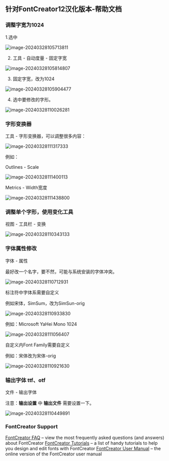 

## 针对FontCreator12汉化版本-帮助文档



### 调整字宽为1024

1.选中

![image-20240328105713811](./img/FontCreatorHelp.assets/image-20240328105713811.png)

2. 工具 - 自动度量 - 固定字宽

![image-20240328105814807](./img/FontCreatorHelp.assets/image-20240328105814807.png)

3. 固定字宽，改为1024

![image-20240328105904477](./img/FontCreatorHelp.assets/image-20240328105904477.png)

4. 选中要修改的字形。

![image-20240328110026281](./img/FontCreatorHelp.assets/image-20240328110026281.png)



### 字形变换器

工具 - 字形变换器，可以调整很多内容：

![image-20240328111317333](./img/FontCreatorHelp.assets/image-20240328111317333.png)

例如：

Outlines - Scale

![image-20240328111400113](./img/FontCreatorHelp.assets/image-20240328111400113.png)

Metrics - Width宽度

![image-20240328111438800](./img/FontCreatorHelp.assets/image-20240328111438800.png)



### 调整单个字形，使用变化工具

视图 - 工具栏 - 变换 

![image-20240328110343133](./img/FontCreatorHelp.assets/image-20240328110343133.png)



### 字体属性修改

字体 - 属性

最好改一个名字，要不然，可能与系统安装的字体冲突。

![image-20240328110712931](./img/FontCreatorHelp.assets/image-20240328110712931.png)

标注符中字体系需要自定义

例如宋体，SimSum，改为SimSun-orig

![image-20240328110933830](./img/FontCreatorHelp.assets/image-20240328110933830.png)

例如：Microsoft YaHei Mono 1024

![image-20240328111056407](./img/FontCreatorHelp.assets/image-20240328111056407.png)



自定义内Font Family需要自定义

例如：宋体改为宋体-orig

![image-20240328110921630](./img/FontCreatorHelp.assets/image-20240328110921630.png)



### 输出字体 ttf、otf

文件 - 输出字体

注意：**输出设置** 中 **输出文件** 需要设置一下。

![image-20240328110449891](./img/FontCreatorHelp.assets/image-20240328110449891.png)





### FontCreator Support

[FontCreator FAQ](https://www.high-logic.com/font-editor/fontcreator/faq) – view the most frequently asked questions (and answers) about FontCreator
[FontCreator Tutorials](https://www.high-logic.com/font-editor/fontcreator/tutorials) – a list of handy tutorials to help you design and edit fonts with FontCreator
[FontCreator User Manual](https://www.high-logic.com/fontcreator/manual15/) – the online version of the FontCreator user manual
